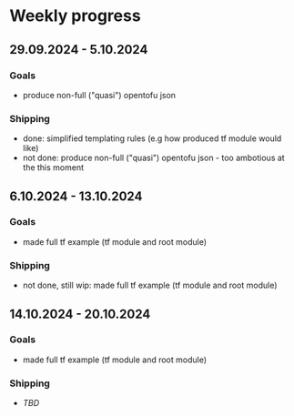 # Weekly progress

## 29.09.2024 - 5.10.2024

### Goals

* produce non-full ("quasi") opentofu json

### Shipping

* done: simplified templating rules (e.g how produced tf module would like)
* not done: produce non-full ("quasi") opentofu json - too ambotious at the this moment

## 6.10.2024 - 13.10.2024

### Goals

* made full tf example (tf module and root module)

### Shipping

* not done, still wip: made full tf example (tf module and root module)

## 14.10.2024 - 20.10.2024

### Goals

* made full tf example (tf module and root module)

### Shipping

* _TBD_


